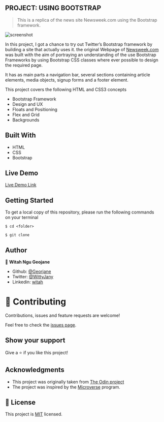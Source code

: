 ## PROJECT: USING BOOTSTRAP
> This is a replica of the news site Newsweek.com using the Bootstrap framework.

![screenshot](./images/screenshot.png)

In this project, I got a chance to try out Twitter’s Bootstrap framework by building a site that actually uses it. the original Webpage of [Newsweek.com](http://newsweek.com/) was built with the aim of portraying an understanding of the use Bootstrap Frameworks by using Bootstrap CSS classes where ever possible to design the required page.

It has as main parts a navigation bar, several sections containing article elements, media objects, signup forms and a footer element.

This project covers the following HTML and CSS3 concepts
- Bootstrap Framework
- Design and UX
- Floats and Positioning
- Flex and Grid
- Backgrounds

## Built With
- HTML
- CSS
- Bootstrap

## Live Demo

[Live Demo Link]()


## Getting Started
To get a local copy of this repository, please run the following commands on your terminal

```
$ cd <folder>
```

```
$ git clone 
```

## Author

👤 **Witah Ngu Geojane**

- Github: [@Georjane](https://github.com/Georjane)
- Twitter: [@WittyJany](https://twitter.com/WittyJany)
- Linkedin: [witah](https://www.linkedin.com/in/witah-georjane-74b8bb184)



# 🤝 Contributing

Contributions, issues and feature requests are welcome!

Feel free to check the [issues page]().

## Show your support

Give a ⭐️ if you like this project!

## Acknowledgments

- This project was originally taken from [The Odin project]()
- The project was inspired by the [Microverse](https://www.microverse.org/) program.

## 📝 License

This project is [MIT](lic.url) licensed.

